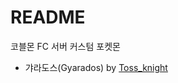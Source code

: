# README

코블몬 FC 서버 커스텀 포켓몬

- 갸라도스(Gyarados) by [Toss_knight](https://discordapp.com/users/831822833553375252)